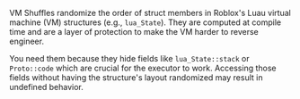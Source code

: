 VM Shuffles randomize the order of struct members in Roblox's Luau virtual machine (VM) structures (e.g., `lua_State`). They are computed at compile time and are a layer of protection to make the VM harder to reverse engineer.

You need them because they hide fields like `lua_State::stack` or `Proto::code` which are crucial for the executor to work. Accessing those fields without having the structure's layout randomized may result in undefined behavior.
